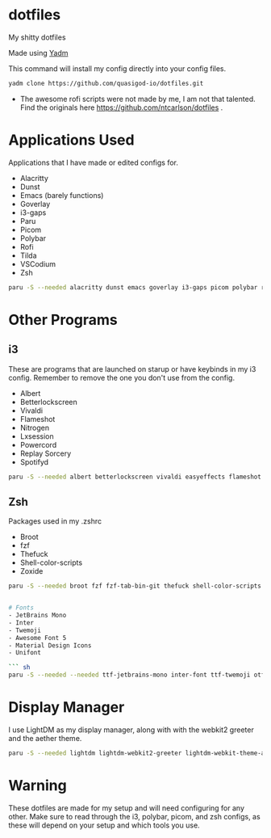 # dotfiles
My shitty dotfiles

Made using [Yadm](yadm.io/#)

This command will install my config directly into your config files.
``` sh
yadm clone https://github.com/quasigod-io/dotfiles.git
```
* The awesome rofi scripts were not made by me, I am not that talented. Find the originals here https://github.com/ntcarlson/dotfiles .

# Applications Used
Applications that I have made or edited configs for.

- Alacritty
- Dunst
- Emacs (barely functions)
- Goverlay
- i3-gaps
- Paru
- Picom
- Polybar
- Rofi
- Tilda
- VSCodium
- Zsh

``` sh
paru -S --needed alacritty dunst emacs goverlay i3-gaps picom polybar rofi tilda vscodium zsh
```

# Other Programs

## i3
These are programs that are launched on starup or have keybinds in my i3 config. Remember to remove the one you don't use from the config.

- Albert
- Betterlockscreen
- Vivaldi
- Flameshot
- Nitrogen
- Lxsession
- Powercord
- Replay Sorcery
- Spotifyd

``` sh
paru -S --needed albert betterlockscreen vivaldi easyeffects flameshot nitrogen nyrna lxpolkit powercord-electron-git spotifyd
```

## Zsh
Packages used in my .zshrc

- Broot
- fzf
- Thefuck
- Shell-color-scripts
- Zoxide

``` sh
paru -S --needed broot fzf fzf-tab-bin-git thefuck shell-color-scripts


# Fonts
- JetBrains Mono
- Inter
- Twemoji
- Awesome Font 5
- Material Design Icons
- Unifont

``` sh
paru -S --needed --needed ttf-jetbrains-mono inter-font ttf-twemoji otf-font-awesome ttf-material-design-icons-extended ttf-material-design-icons-webfont ttf-unifont
```

# Display Manager

I use LightDM as my display manager, along with with the webkit2 greeter and the aether theme.

``` sh
paru -S --needed lightdm lightdm-webkit2-greeter lightdm-webkit-theme-aether
```

# Warning

These dotfiles are made for my setup and will need configuring for any other. Make sure to read through the i3, polybar, picom, and zsh configs, as these will depend on your setup and which tools you use.